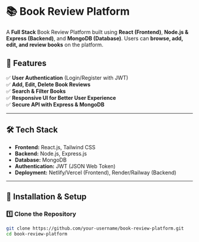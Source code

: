 # 📚 Book Review Platform  

A **Full Stack** Book Review Platform built using **React (Frontend)**, **Node.js & Express (Backend)**, and **MongoDB (Database)**. Users can **browse, add, edit, and review books** on the platform.  

## 🌟 Features  

✅ **User Authentication** (Login/Register with JWT)  
✅ **Add, Edit, Delete Book Reviews**  
✅ **Search & Filter Books**  
✅ **Responsive UI for Better User Experience**  
✅ **Secure API with Express & MongoDB**  

---

## 🛠️ Tech Stack  

- **Frontend:** React.js, Tailwind CSS  
- **Backend:** Node.js, Express.js  
- **Database:** MongoDB  
- **Authentication:** JWT (JSON Web Token)  
- **Deployment:** Netlify/Vercel (Frontend), Render/Railway (Backend)  

---

## 🚀 Installation & Setup  

### **1️⃣ Clone the Repository**  
```bash
git clone https://github.com/your-username/book-review-platform.git
cd book-review-platform
